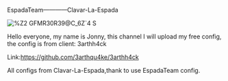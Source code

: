 EspadaTeam————Clavar-La-Espada

![%Z2 GFMR30R39@C_6Z`4 S](https://user-images.githubusercontent.com/92873946/190461967-516f9af3-c9ac-48bf-b8ab-f53015699d69.png)

Hello everyone, my name is Jonny, this channel I will 
upload my free config, the config is from client: 3arthh4ck

Link:https://github.com/3arthqu4ke/3arthh4ck

All configs from Clavar-La-Espada,thank to use EspadaTeam config.
